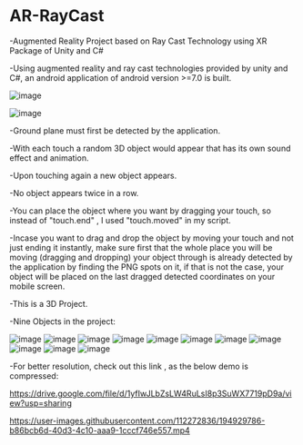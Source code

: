 # AR-RayCast
-Augmented Reality Project based on Ray Cast Technology using XR Package of Unity and C#

-Using augmented reality and ray cast technologies provided by unity and C#, an android application of android version >=7.0 is built.

![image](https://user-images.githubusercontent.com/112272836/214955379-d81c9541-62e2-4fc0-b36c-8a874fdbca90.png)

![image](https://user-images.githubusercontent.com/112272836/214955330-a516bc20-3f8f-4d5b-9e08-28ef3fb83e2f.png)

-Ground plane must first be detected by the application.

-With each touch a random 3D object would appear that has its own sound effect and animation.

-Upon touching again a new object appears.

-No object appears twice in a row.

-You can place the object where you want by dragging your touch, so instead of "touch.end" , I used "touch.moved" in my script.

-Incase you want to drag and drop the object by moving your touch and not just ending it instantly, make sure first that the whole place you will be moving (dragging and dropping) your object through is already detected by the application by finding the PNG spots on it, if that is not the case, your object will be placed on the last dragged detected coordinates on your mobile screen.

-This is a 3D Project.

-Nine Objects in the project:

![image](https://user-images.githubusercontent.com/112272836/214955999-767c20d0-8a5c-464a-810f-41d8e4abdc1d.png)
![image](https://user-images.githubusercontent.com/112272836/214956068-497efd0c-8d25-41f5-9795-348af8b38797.png)
![image](https://user-images.githubusercontent.com/112272836/214956364-60263596-89ef-4ac1-b24a-2b0c7578036b.png)
![image](https://user-images.githubusercontent.com/112272836/214955952-e7c0b82f-40d0-4b9a-b14e-b8a296a4a9c9.png)
![image](https://user-images.githubusercontent.com/112272836/214956306-545f1246-119a-455d-b490-1e2eef60eff1.png)
![image](https://user-images.githubusercontent.com/112272836/214956127-04e13049-06fb-491c-a118-c120f163cb9b.png)
![image](https://user-images.githubusercontent.com/112272836/214956210-c3c2ba3b-2e20-4acd-833b-c65d7f224072.png)
![image](https://user-images.githubusercontent.com/112272836/214956448-55c7b655-2948-4ccf-ada1-3b7a0b9e5b4f.png)
![image](https://user-images.githubusercontent.com/112272836/214956508-c5cdd62b-64d2-4429-9d7b-47d7ac9468de.png)
![image](https://user-images.githubusercontent.com/112272836/214956630-50f0bbfa-72c3-4391-aff5-a8b83cb72942.png)
![image](https://user-images.githubusercontent.com/112272836/214956717-f0300da5-6f72-447f-a326-eb04a10cbbe9.png)

-For better resolution, check out this link , as the below demo is compressed:

https://drive.google.com/file/d/1yfIwJLbZsLW4RuLsI8p3SuWX7719pD9a/view?usp=sharing

https://user-images.githubusercontent.com/112272836/194929786-b86bcb6d-40d3-4c10-aaa9-1cccf746e557.mp4


